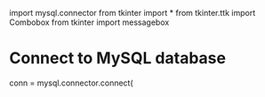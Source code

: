 import mysql.connector
from tkinter import *
from tkinter.ttk import Combobox
from tkinter import messagebox

# Connect to MySQL database
conn = mysql.connector.connect(
